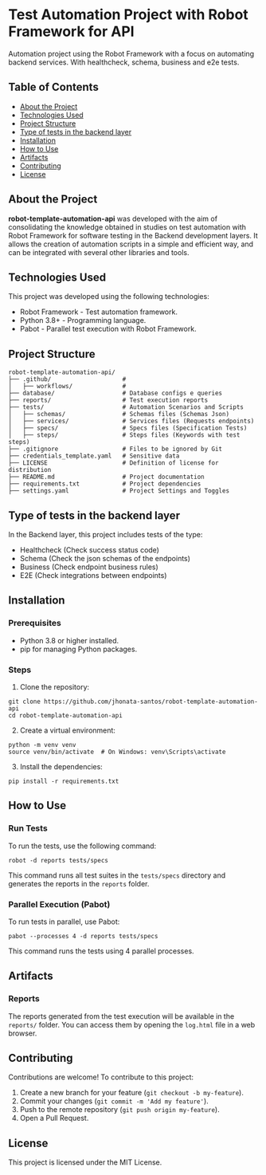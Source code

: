 # Test Automation Project with Robot Framework for API
Automation project using the Robot Framework with a focus on automating backend services. With healthcheck, schema, business and e2e tests.

## Table of Contents
- [About the Project](#about-the-project)
- [Technologies Used](#technologies-used)
- [Project Structure](#project-structure)
- [Type of tests in the backend layer](#type-of-tests-in-the-backend-layer)
- [Installation](#installation)
- [How to Use](#how-to-use)
- [Artifacts](#artifacts)
- [Contributing](#contributing)
- [License](#license)

## About the Project
**robot-template-automation-api** was developed with the aim of consolidating the knowledge obtained in studies on test automation with Robot Framework for software testing in the Backend development layers.
It allows the creation of automation scripts in a simple and efficient way, and can be integrated with several other libraries and tools.

## Technologies Used
This project was developed using the following technologies:

- Robot Framework - Test automation framework.
- Python 3.8+ - Programming language.
- Pabot - Parallel test execution with Robot Framework.

## Project Structure
```
robot-template-automation-api/
├── .github/                    # 
│   ├── workflows/              # 
├── database/                   # Database configs e queries
├── reports/                    # Test execution reports
├── tests/                      # Automation Scenarios and Scripts  
│   ├── schemas/                # Schemas files (Schemas Json)
│   ├── services/               # Services files (Requests endpoints)
│   ├── specs/                  # Specs files (Specification Tests)
│   ├── steps/                  # Steps files (Keywords with test steps)
├── .gitignore                  # Files to be ignored by Git
├── credentials_template.yaml   # Sensitive data
├── LICENSE                     # Definition of license for distribution
├── README.md                   # Project documentation
├── requirements.txt            # Project dependencies
├── settings.yaml               # Project Settings and Toggles
```

## Type of tests in the backend layer
In the Backend layer, this project includes tests of the type:
- Healthcheck (Check success status code)
- Schema (Check the json schemas of the endpoints)
- Business (Check endpoint business rules)
- E2E (Check integrations between endpoints)

## Installation

### Prerequisites
- Python 3.8 or higher installed.
- pip for managing Python packages.

### Steps
1. Clone the repository:
```
git clone https://github.com/jhonata-santos/robot-template-automation-api
cd robot-template-automation-api
```
2. Create a virtual environment:
```
python -m venv venv
source venv/bin/activate  # On Windows: venv\Scripts\activate
```
3. Install the dependencies:
```
pip install -r requirements.txt
```

## How to Use

### Run Tests
To run the tests, use the following command:

```
robot -d reports tests/specs
```
This command runs all test suites in the ```tests/specs``` directory and generates the reports in the ```reports``` folder.

### Parallel Execution (Pabot)
To run tests in parallel, use Pabot:
```
pabot --processes 4 -d reports tests/specs
```
This command runs the tests using 4 parallel processes.

## Artifacts

### Reports
The reports generated from the test execution will be available in the ```reports/``` folder. You can access them by opening the ```log.html``` file in a web browser.

## Contributing
Contributions are welcome! To contribute to this project:

1. Create a new branch for your feature (```git checkout -b my-feature```).
2. Commit your changes (```git commit -m 'Add my feature'```).
3. Push to the remote repository (```git push origin my-feature```).
4. Open a Pull Request.

## License
This project is licensed under the MIT License.
